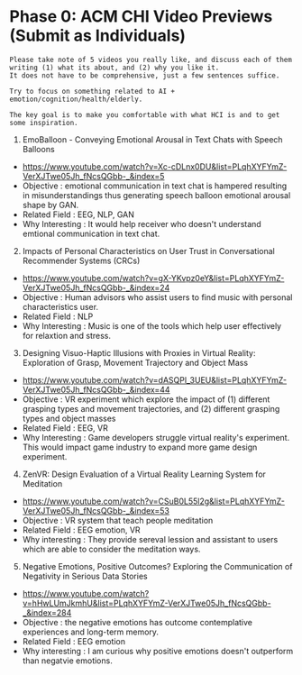# Phase 0: ACM CHI Video Previews (Submit as Individuals)
```
Please take note of 5 videos you really like, and discuss each of them writing (1) what its about, and (2) why you like it. 
It does not have to be comprehensive, just a few sentences suffice.  

Try to focus on something related to AI + emotion/cognition/health/elderly.

The key goal is to make you comfortable with what HCI is and to get some inspiration.
```

1. EmoBalloon - Conveying Emotional Arousal in Text Chats with Speech Balloons
- https://www.youtube.com/watch?v=Xc-cDLnx0DU&list=PLqhXYFYmZ-VerXJTwe05Jh_fNcsQGbb-_&index=5
- Objective : emotional communication in text chat is hampered resulting in misunderstandings thus generating speech balloon emotional arousal shape by GAN.
- Related Field : EEG, NLP, GAN
- Why Interesting : It would help receiver who doesn't understand emtional communication in text chat.
2. Impacts of Personal Characteristics on User Trust in Conversational Recommender Systems (CRCs)
- https://www.youtube.com/watch?v=gX-YKvpz0eY&list=PLqhXYFYmZ-VerXJTwe05Jh_fNcsQGbb-_&index=24
- Objective : Human advisors who assist users to find music with personal characteristics user.
- Related Field : NLP
- Why Interesting : Music is one of the tools which help user effectively for relaxtion and stress.
3. Designing Visuo-Haptic Illusions with Proxies in Virtual Reality: Exploration of Grasp, Movement Trajectory and Object Mass
- https://www.youtube.com/watch?v=dASQPl_3UEU&list=PLqhXYFYmZ-VerXJTwe05Jh_fNcsQGbb-_&index=44
- Objective : VR experiment which explore the impact of (1) different grasping types and movement trajectories, and (2) different grasping types and object masses
- Related Field : EEG, VR
- Why Interesting : Game developers struggle virtual reality's experiment. This would impact 
game industry to expand more game design experiment.
4. ZenVR: Design Evaluation of a Virtual Reality Learning System for Meditation
- https://www.youtube.com/watch?v=CSuB0L55l2g&list=PLqhXYFYmZ-VerXJTwe05Jh_fNcsQGbb-_&index=53
- Objective : VR system that teach people meditation
- Related Field : EEG emotion, VR
- Why interesting : They provide sereval lession and assistant to users which are able to consider the meditation ways.
5. Negative Emotions, Positive Outcomes? Exploring the Communication of Negativity in Serious Data Stories
- https://www.youtube.com/watch?v=hHwLUmJkmhU&list=PLqhXYFYmZ-VerXJTwe05Jh_fNcsQGbb-_&index=284
- Objective : the negative emotions has outcome  contemplative experiences and long-term memory.
- Related Field : EEG emotion
- Why interesting : I am curious why positive emotions doesn't outperform than negatvie emotions. 